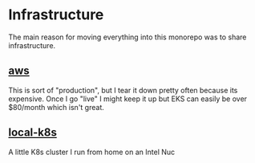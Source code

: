 # Infrastructure

The main reason for moving everything into this monorepo was to share infrastructure.

## [aws](aws/)
This is sort of "production", but I tear it down pretty often because its expensive. Once I go
"live" I might keep it up but EKS can easily be over $80/month which isn't great.


## [local-k8s](local-k8s/)
A little K8s cluster I run from home on an Intel Nuc
